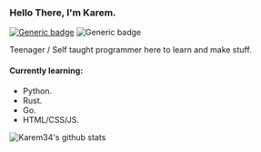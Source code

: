 ### Hello There, I'm Karem. 
[![Generic badge](https://img.shields.io/badge/OS-Manjaro_Linux-<COLOR>.svg)](https://shields.io/)		![Generic badge](https://img.shields.io/badge/TEXT_EDITOR-VS_CODE-<COLOR>.svg)

Teenager / Self taught programmer here to learn and make stuff.

#### Currently learning:
- Python.
- Rust.
- Go.
- HTML/CSS/JS.

![Karem34's github stats](https://github-readme-stats.vercel.app/api?username=karem34&bg_color=0D1117&title_color=529dff&text_color=00ff80&icon_color=b836ff&hide_border=true)

